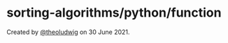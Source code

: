 # sorting-algorithms/python/function

Created by [@theoludwig](https://github.com/theoludwig) on 30 June 2021.
